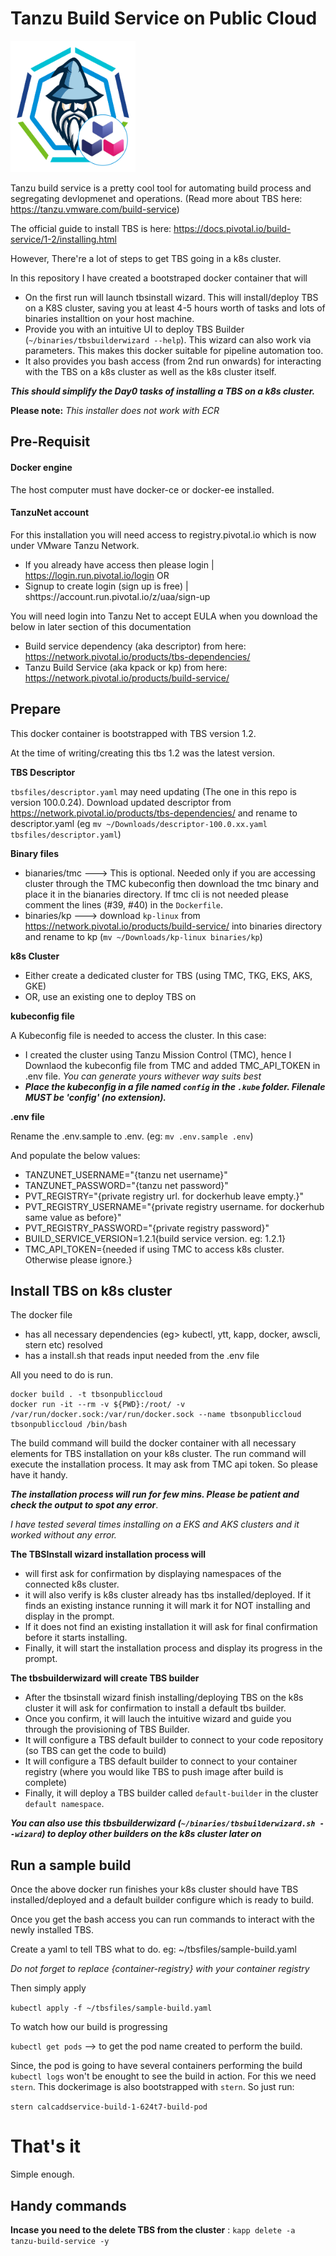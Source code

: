 # Tanzu Build Service on Public Cloud

<img src="images/logo.png" alt="Tanzu Build Service Wizard" width=200 height=210/>

Tanzu build service is a pretty cool tool for automating build process and segregating devlopmenet and operations. (Read more about TBS here: https://tanzu.vmware.com/build-service)

The official guide to install TBS is here: https://docs.pivotal.io/build-service/1-2/installing.html

However, There're a lot of steps to get TBS going in a k8s cluster.

In this repository I have created a bootstraped docker container that will
- On the first run will launch tbsinstall wizard. This will install/deploy TBS on a K8S cluster, saving you at least 4-5 hours worth of tasks and lots of binaries installtion on your host machine.
- Provide you with an intuitive UI to deploy TBS Builder (`~/binaries/tbsbuilderwizard --help`). This wizard can also work via parameters. This makes this docker suitable for pipeline automation too.
- It also provides you bash access (from 2nd run onwards) for interacting with the TBS on a k8s cluster as well as the k8s cluster itself. 

***This should simplify the Day0 tasks of installing a TBS on a k8s cluster.***

**Please note:** *This installer does not work with ECR*

## Pre-Requisit

#### Docker engine
The host computer must have docker-ce or docker-ee installed.

#### TanzuNet account
For this installation you will need access to registry.pivotal.io which is now under VMware Tanzu Network.

- If you already have access then please login |  https://login.run.pivotal.io/login
OR
- Signup to create login (sign up is free) | shttps://account.run.pivotal.io/z/uaa/sign-up

You will need login into Tanzu Net to accept EULA when you download the below in later section of this documentation
- Build service dependency (aka descriptor) from here: https://network.pivotal.io/products/tbs-dependencies/
- Tanzu Build Service (aka kpack or kp) from here: https://network.pivotal.io/products/build-service/


## Prepare
This docker container is bootstrapped with TBS version 1.2. 

At the time of writing/creating this tbs 1.2 was the latest version. 

**TBS Descriptor**

`tbsfiles/descriptor.yaml` may need updating (The one in this repo is version 100.0.24). Download updated descriptor from https://network.pivotal.io/products/tbs-dependencies/ and rename to descriptor.yaml (eg `mv ~/Downloads/descriptor-100.0.xx.yaml tbsfiles/descriptor.yaml`)


**Binary files**
- bianaries/tmc ---> This is optional. Needed only if you are accessing cluster through the TMC kubeconfig then download the tmc binary and place it in the bianaries directory. If tmc cli is not needed please comment the lines (#39, #40) in the `Dockerfile`.
- binaries/kp ---> download `kp-linux` from https://network.pivotal.io/products/build-service/ into binaries directory and rename to kp (`mv ~/Downloads/kp-linux binaries/kp`)


**k8s Cluster**
- Either create a dedicated cluster for TBS (using TMC, TKG, EKS, AKS, GKE)
- OR, use an existing one 
to deploy TBS on

**kubeconfig file**

A Kubeconfig file is needed to access the cluster. In this case:
- I created the cluster using Tanzu Mission Control (TMC), hence I Downlaod the kubeconfig file from TMC and added TMC_API_TOKEN in .env file. *You can generate yours withever way suits best*
- ***Place the kubeconfig in a file named `config` in the `.kube` folder. Filenale MUST be 'config' (no extension).***


**.env file**

Rename the .env.sample to .env. (eg: `mv .env.sample .env`)

And populate the below values:

- TANZUNET_USERNAME="{tanzu net username}"
- TANZUNET_PASSWORD="{tanzu net password}"
- PVT_REGISTRY="{private registry url. for dockerhub leave empty.}"
- PVT_REGISTRY_USERNAME="{private registry username. for dockerhub same value as before}"
- PVT_REGISTRY_PASSWORD="{private registry password}"
- BUILD_SERVICE_VERSION=1.2.1{build service version. eg: 1.2.1}
- TMC_API_TOKEN={needed if using TMC to access k8s cluster. Otherwise please ignore.}


## Install TBS on k8s cluster

The docker file 
- has all necessary dependencies (eg> kubectl, ytt, kapp, docker, awscli, stern etc) resolved
- has a install.sh that reads input needed from the .env file

All you need to do is run.

```
docker build . -t tbsonpubliccloud
docker run -it --rm -v ${PWD}:/root/ -v /var/run/docker.sock:/var/run/docker.sock --name tbsonpubliccloud tbsonpubliccloud /bin/bash
```

The build command will build the docker container with all necessary elements for TBS installation on your k8s cluster.
The run command will execute the installation process. It may ask from TMC api token. So please have it handy.

***The installation process will run for few mins. Please be patient and check the output to spot any error***. 

*I have tested several times installing on a EKS and AKS clusters and it worked without any error.*

**The TBSInstall wizard installation process will**
- will first ask for confirmation by displaying namespaces of the connected k8s cluster.
- it will also verify is k8s cluster already has tbs installed/deployed. If it finds an existing instance running it will mark it for NOT installing and display in the prompt.
- If it does not find an existing installation it will ask for final confirmation before it starts installing.
- Finally, it will start the installation process and display its progress in the prompt.

**The tbsbuilderwizard will create TBS builder**
- After the tbsinstall wizard finish installing/deploying TBS on the k8s cluster it will ask for confirmation to install a default tbs builder.
- Once you confirm, it will lauch the intuitive wizard and guide you through the provisioning of TBS Builder.  
- It will configure a TBS default builder to connect to your code repository (so TBS can get the code to build)
- It will configure a TBS default builder to connect to your container registry (where you would like TBS to push image after build is complete)
- Finally, it will deploy a TBS builder called `default-builder` in the cluster `default namespace`.

***You can also use this tbsbuilderwizard (`~/binaries/tbsbuilderwizard.sh --wizard`) to deploy other builders on the k8s cluster later on***

## Run a sample build

Once the above docker run finishes your k8s cluster should have TBS installed/deployed and a default builder configure which is ready to build.

Once you get the bash access you can run commands to interact with the newly installed TBS.

Create a yaml to tell TBS what to do. eg: ~/tbsfiles/sample-build.yaml

*Do not forget to replace {container-registry} with your container registry*

Then simply apply

`kubectl apply -f ~/tbsfiles/sample-build.yaml`

To watch how our build is progressing

`kubectl get pods` --> to get the pod name created to perform the build.

Since, the pod is going to have several containers performing the build `kubectl logs` won't be enought to see the build in action. For this we need `stern`. This dockerimage is also bootstrapped with `stern`. So just run:

`stern calcaddservice-build-1-624t7-build-pod`


# That's it
Simple enough.



## Handy commands

**Incase you need to the delete TBS from the cluster** : `kapp delete -a tanzu-build-service -y`